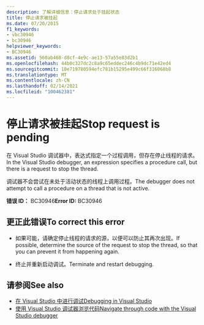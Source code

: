 ```yaml
---
description: 了解详细信息：停止请求处于挂起状态
title: 停止请求被挂起
ms.date: 07/20/2015
f1_keywords:
- vbc30946
- bc30946
helpviewer_keywords:
- BC30946
ms.assetid: 560ab468-d8cf-4e9c-ae13-57a55e83d2b1
ms.openlocfilehash: 44b0c327dc2c8a9c65eddec246c4b9dc71e42ed4
ms.sourcegitcommit: 10e719780594efc781b15295e499c66f316068b8
ms.translationtype: MT
ms.contentlocale: zh-CN
ms.lasthandoff: 02/14/2021
ms.locfileid: "100462381"
---
```

# <a name="stop-request-is-pending"></a><span data-ttu-id="3ed5f-103">停止请求被挂起</span><span class="sxs-lookup"><span data-stu-id="3ed5f-103">Stop request is pending</span></span>

<span data-ttu-id="3ed5f-104">在 Visual Studio 调试器中，表达式指定一个过程调用，但存在停止线程的请求。</span><span class="sxs-lookup"><span data-stu-id="3ed5f-104">In the Visual Studio debugger, an expression specifies a procedure call, but there is a request to stop the thread.</span></span>  
  
 <span data-ttu-id="3ed5f-105">调试器不会尝试在未处于活动状态的线程上调用过程。</span><span class="sxs-lookup"><span data-stu-id="3ed5f-105">The debugger does not attempt to call a procedure on a thread that is not active.</span></span>  
  
 <span data-ttu-id="3ed5f-106">**错误 ID：** BC30946</span><span class="sxs-lookup"><span data-stu-id="3ed5f-106">**Error ID:** BC30946</span></span>  
  
## <a name="to-correct-this-error"></a><span data-ttu-id="3ed5f-107">更正此错误</span><span class="sxs-lookup"><span data-stu-id="3ed5f-107">To correct this error</span></span>  
  
- <span data-ttu-id="3ed5f-108">如果可能，请确定停止线程的请求的源，以便可以防止其再次出现。</span><span class="sxs-lookup"><span data-stu-id="3ed5f-108">If possible, determine the source of the request to stop the thread, so that you can prevent it from happening again.</span></span>  
  
- <span data-ttu-id="3ed5f-109">终止并重新启动调试。</span><span class="sxs-lookup"><span data-stu-id="3ed5f-109">Terminate and restart debugging.</span></span>  
  
## <a name="see-also"></a><span data-ttu-id="3ed5f-110">请参阅</span><span class="sxs-lookup"><span data-stu-id="3ed5f-110">See also</span></span>

- [<span data-ttu-id="3ed5f-111">在 Visual Studio 中进行调试</span><span class="sxs-lookup"><span data-stu-id="3ed5f-111">Debugging in Visual Studio</span></span>](/visualstudio/debugger/debugger-feature-tour)
- [<span data-ttu-id="3ed5f-112">使用 Visual Studio 调试器浏览代码</span><span class="sxs-lookup"><span data-stu-id="3ed5f-112">Navigate through code with the Visual Studio debugger</span></span>](/visualstudio/debugger/navigating-through-code-with-the-debugger)
